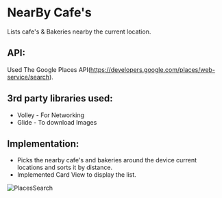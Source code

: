 # NearBy Cafe's
Lists cafe's & Bakeries nearby the current location.
## API:
Used The Google Places API(https://developers.google.com/places/web-service/search).
## 3rd party libraries used:
* Volley - For Networking
* Glide - To download Images
## Implementation:
* Picks the nearby cafe's and bakeries around the device current locations and sorts it by distance.
* Implemented Card View to display the list. 

![PlacesSearch](../assets/Places.png?raw=true)
